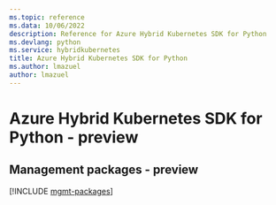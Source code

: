```yaml
---
ms.topic: reference
ms.data: 10/06/2022
description: Reference for Azure Hybrid Kubernetes SDK for Python
ms.devlang: python
ms.service: hybridkubernetes
title: Azure Hybrid Kubernetes SDK for Python
ms.author: lmazuel
author: lmazuel
---
```

# Azure Hybrid Kubernetes SDK for Python - preview

## Management packages - preview
[!INCLUDE [mgmt-packages](hybrid-kubernetes-mgmt-index.md)]
